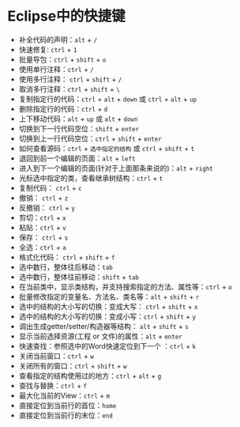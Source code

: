 # Eclipse中的快捷键

* 补全代码的声明：`alt` + `/`
* 快速修复: `ctrl` + `1`  
* 批量导包：`ctrl` + `shift` + `o`
* 使用单行注释：`ctrl` + `/`
* 使用多行注释： `ctrl` + ``shift`` + `/`   
* 取消多行注释：`ctrl` + `shift` + `\`
* 复制指定行的代码：`ctrl` + `alt` + `down` 或 `ctrl` + `alt` + `up`
* 删除指定行的代码：`ctrl` + `d`
* 上下移动代码：`alt` + `up`  或 `alt` + `down`
* 切换到下一行代码空位：`shift` + `enter`
* 切换到上一行代码空位：`ctrl` + `shift` + `enter`
* 如何查看源码：`ctrl` + `选中指定的结构`   或  `ctrl` + `shift` + `t`
* 退回到前一个编辑的页面：`alt` + `left` 
* 进入到下一个编辑的页面(针对于上面那条来说的)：`alt` + `right`
* 光标选中指定的类，查看继承树结构：`ctrl` + `t`
* 复制代码： `ctrl` + `c`
* 撤销： `ctrl` + `z`
* 反撤销： `ctrl` + `y`
* 剪切：`ctrl` + `x` 
* 粘贴：`ctrl` + `v`
* 保存： `ctrl` + `s`
* 全选：`ctrl` + `a`
* 格式化代码： `ctrl` + `shift` + `f`
* 选中数行，整体往后移动：`tab`
* 选中数行，整体往前移动：`shift` + `tab`
* 在当前类中，显示类结构，并支持搜索指定的方法、属性等：`ctrl` + `o`
* 批量修改指定的变量名、方法名、类名等：`alt` + `shift` + `r`
* 选中的结构的大小写的切换：变成大写： `ctrl` + `shift` + `x`
* 选中的结构的大小写的切换：变成小写：`ctrl` + `shift` + `y`
* 调出生成getter/setter/构造器等结构： `alt` + `shift` + `s`
* 显示当前选择资源(工程 or 文件)的属性：`alt` + `enter`
* 快速查找：参照选中的Word快速定位到下一个 ：`ctrl` + `k`
* 关闭当前窗口：`ctrl` + `w`
* 关闭所有的窗口：`ctrl` + `shift` + `w`
* 查看指定的结构使用过的地方：`ctrl` + `alt` + `g`
* 查找与替换：`ctrl` + `f`
* 最大化当前的View：`ctrl` + `m`
* 直接定位到当前行的首位：`home`
* 直接定位到当前行的末位：`end`
